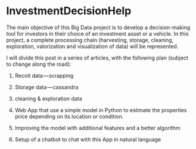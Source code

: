 # InvestmentDecisionHelp

The main objective of this Big Data project is to develop a decision-making tool for investors in their choice of an investment asset or a vehicle. In this project, a complete processing chain (harvesting, storage, cleaning, exploration, valorization and visualization of data) will be represented.

I will divide this post in a series of articles, with the following plan (subject to change along the road):

1. Recolt data — scrapping 

2. Storage data — cassandra

3. cleaning & exploration data 

4. Web App that use a simple model in Python to estimate the properties price depending on its location or condition.

5. Improving the model with additional features and a better algorithm

6. Setup of a chatbot to chat with this App in natural language
